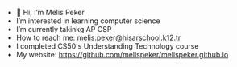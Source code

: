 - 👋 Hi, I’m Melis Peker
- I’m interested in learning computer science
- I’m currently takinkg AP CSP 
- How to reach me: melis.peker@hisarschool.k12.tr
- I completed CS50's Understanding Technology course
- My website: https://github.com/melispeker/melispeker.github.io
  


<!---
melispeker/melispeker is a ✨ special ✨ repository because its `README.md` (this file) appears on your GitHub profile.
You can click the Preview link to take a look at your changes.
--->
